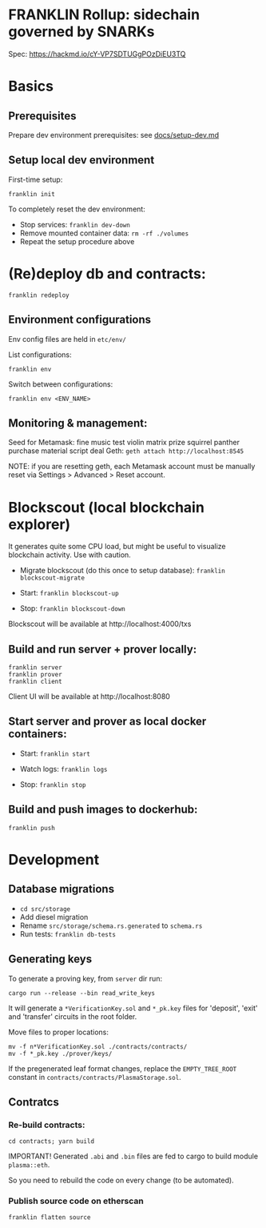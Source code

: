 # FRANKLIN Rollup: sidechain governed by SNARKs

Spec: https://hackmd.io/cY-VP7SDTUGgPOzDiEU3TQ

# Basics

## Prerequisites

Prepare dev environment prerequisites: see [docs/setup-dev.md](docs/setup-dev.md)

## Setup local dev environment

First-time setup:

```franklin init```

To completely reset the dev environment:

- Stop services:
```franklin dev-down```
- Remove mounted container data:
```rm -rf ./volumes```
- Repeat the setup procedure above

# (Re)deploy db and contraсts:

```franklin redeploy```

## Environment configurations

Env config files are held in `etc/env/`

List configurations:

```franklin env```

Switch between configurations:

```franklin env <ENV_NAME>```

## Monitoring & management:

Seed for Metamask: fine music test violin matrix prize squirrel panther purchase material script deal
Geth: ```geth attach http://localhost:8545```

NOTE: if you are resetting geth, each Metamask account must be manually reset via Settings > Advanced > Reset account.

# Blockscout (local blockchain explorer)

It generates quite some CPU load, but might be useful to visualize blockchain activity. Use with caution.

- Migrate blockscout (do this once to setup database):
```franklin blockscout-migrate```

- Start:
```franklin blockscout-up```

- Stop:
```franklin blockscout-down```

Blockscout will be available at http://localhost:4000/txs

## Build and run server + prover locally:

```
franklin server
franklin prover
franklin client
```

Client UI will be available at http://localhost:8080

## Start server and prover as local docker containers:

- Start:
```franklin start```

- Watch logs:
```franklin logs```

- Stop:
```franklin stop```

## Build and push images to dockerhub:

```franklin push```

# Development

## Database migrations

- ```cd src/storage```
- Add diesel migration
- Rename `src/storage/schema.rs.generated` to `schema.rs`
- Run tests: ```franklin db-tests```

## Generating keys

To generate a proving key, from `server` dir run:

```
cargo run --release --bin read_write_keys
```

It will generate a `*VerificationKey.sol` and `*_pk.key` files for 'deposit', 'exit' and 'transfer' circuits in the root folder.

Move files to proper locations:

```shell
mv -f n*VerificationKey.sol ./contracts/contracts/
mv -f *_pk.key ./prover/keys/
```

If the pregenerated leaf format changes, replace the `EMPTY_TREE_ROOT` constant in `contracts/contracts/PlasmaStorage.sol`.

## Contratcs

### Re-build contracts:

```
cd contracts; yarn build
```

IMPORTANT! Generated `.abi` and `.bin` files are fed to cargo to build module `plasma::eth`. 

So you need to rebuild the code on every change (to be automated).

### Publish source code on etherscan

```
franklin flatten source
```
